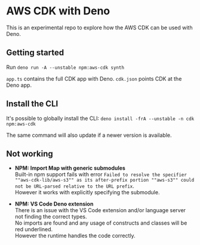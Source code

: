 # AWS CDK with Deno

This is an experimental repo to explore how the AWS CDK can be used with Deno.

## Getting started

Run `deno run -A --unstable npm:aws-cdk synth`

`app.ts` contains the full CDK app with Deno.
`cdk.json` points CDK at the Deno app.

## Install the CLI

It's possible to globally install the CLI:
`deno install -frA --unstable -n cdk npm:aws-cdk`

The same command will also update if a newer version is available.

## Not working

* **NPM: Import Map with generic submodules**\
  Built-in npm support fails with error `Failed to resolve the specifier ""aws-cdk-lib/aws-s3"" as its after-prefix portion ""aws-s3"" could not be URL-parsed relative to the URL prefix`.\
  However it works with explicitly specifying the submodule.

* **NPM: VS Code Deno extension**\
  There is an issue with the VS Code extension and/or language server not finding the correct types.\
  No imports are found and any usage of constructs and classes will be red underlined.\
  However the runtime handles the code correctly.
